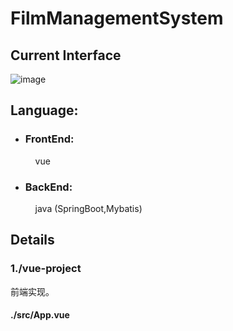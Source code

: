 # FilmManagementSystem



## Current Interface

![image](https://github.com/user-attachments/assets/53a218d6-5512-49ca-9c7a-b7ab144de182)


## Language:

- ### FrontEnd:

  &nbsp;&nbsp;&nbsp; vue

- ### BackEnd:

  &nbsp;&nbsp;&nbsp; java (SpringBoot,Mybatis)


## Details

### 1./vue-project

前端实现。

#### ./src/App.vue

##### <template>

标记语言

li v-for 列出movies中的条目

buttons: Add Movie, Refresh

##### <script>

js

methods: addMovie, fetchMovies从数据库中读取并存到movies列表

---

### 2./BackEnd

后端实现。

### ./src/main

代码逻辑

#### ./resources

##### application.properties:

springboot框架的配置文件

配置了数据库的连接，mapper路径

##### mapper/MovieMapper.xml

mybatis操作数据库

### ./pom.xml

依赖

